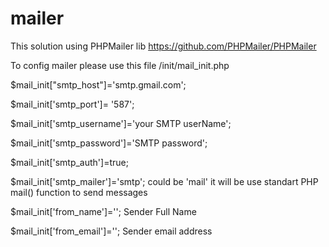 # mailer
This solution using PHPMailer lib
https://github.com/PHPMailer/PHPMailer


To config mailer please use this file /init/mail_init.php


$mail_init["smtp_host"]='smtp.gmail.com';

$mail_init['smtp_port']= '587';

$mail_init['smtp_username']='your SMTP userName';

$mail_init['smtp_password']='SMTP password';

$mail_init['smtp_auth']=true;

$mail_init['smtp_mailer']='smtp'; could be 'mail' it will be use standart PHP mail() function to send messages 

$mail_init['from_name']=''; Sender Full Name

$mail_init['from_email']=''; Sender email address
